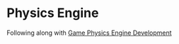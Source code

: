 # Physics Engine

Following along with [Game Physics Engine Development](github.com/idmillington/cyclone-physics/tree/master/include/cyclone)

